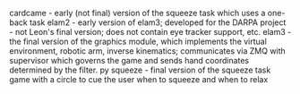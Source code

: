 cardcame - early (not final) version of the squeeze task which uses a one-back task
elam2 - early version of elam3; developed for the DARPA project - not Leon's final version; does not contain eye tracker support, etc.
elam3 - the final version of the graphics module, which implements the virtual environment, robotic arm, inverse kinematics; communicates via ZMQ with supervisor which governs the game and sends hand coordinates determined by the filter.
py
squeeze - final version of the squeeze task game with a circle to cue the user when to squeeze and when to relax